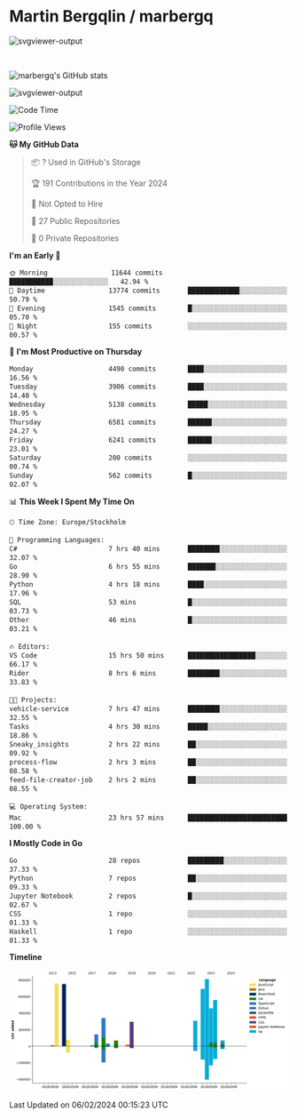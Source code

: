 # Martin Bergqlin / marbergq

![svgviewer-output](https://user-images.githubusercontent.com/2405410/206014777-22d41ecb-c24f-421d-b7d9-bba2cb5bb0de.svg)

<br>

<!--- [![Martin's Week](https://github-readme-stats.vercel.app/api/wakatime?username=marbergq&theme=dark)](https://github.com/anuraghazra/github-readme-stats) -->

![marbergq's GitHub stats](https://github-readme-stats.vercel.app/api?username=marbergq&count_private=true&show_icons=true)

![svgviewer-output](https://wakatime.com/badge/user/3f0a2069-6683-4e19-9a4a-7d21ea815067.svg)

<!--START_SECTION:waka-->
![Code Time](http://img.shields.io/badge/Code%20Time-3%2C697%20hrs%2025%20mins-blue)

![Profile Views](http://img.shields.io/badge/Profile%20Views-0-blue)

**🐱 My GitHub Data** 

> 📦 ? Used in GitHub's Storage 
 > 
> 🏆 191 Contributions in the Year 2024
 > 
> 🚫 Not Opted to Hire
 > 
> 📜 27 Public Repositories 
 > 
> 🔑 0 Private Repositories 
 > 
**I'm an Early 🐤** 

```text
🌞 Morning                11644 commits       ███████████░░░░░░░░░░░░░░   42.94 % 
🌆 Daytime                13774 commits       █████████████░░░░░░░░░░░░   50.79 % 
🌃 Evening                1545 commits        █░░░░░░░░░░░░░░░░░░░░░░░░   05.70 % 
🌙 Night                  155 commits         ░░░░░░░░░░░░░░░░░░░░░░░░░   00.57 % 
```
📅 **I'm Most Productive on Thursday** 

```text
Monday                   4490 commits        ████░░░░░░░░░░░░░░░░░░░░░   16.56 % 
Tuesday                  3906 commits        ████░░░░░░░░░░░░░░░░░░░░░   14.40 % 
Wednesday                5138 commits        █████░░░░░░░░░░░░░░░░░░░░   18.95 % 
Thursday                 6581 commits        ██████░░░░░░░░░░░░░░░░░░░   24.27 % 
Friday                   6241 commits        ██████░░░░░░░░░░░░░░░░░░░   23.01 % 
Saturday                 200 commits         ░░░░░░░░░░░░░░░░░░░░░░░░░   00.74 % 
Sunday                   562 commits         █░░░░░░░░░░░░░░░░░░░░░░░░   02.07 % 
```


📊 **This Week I Spent My Time On** 

```text
🕑︎ Time Zone: Europe/Stockholm

💬 Programming Languages: 
C#                       7 hrs 40 mins       ████████░░░░░░░░░░░░░░░░░   32.07 % 
Go                       6 hrs 55 mins       ███████░░░░░░░░░░░░░░░░░░   28.90 % 
Python                   4 hrs 18 mins       ████░░░░░░░░░░░░░░░░░░░░░   17.96 % 
SQL                      53 mins             █░░░░░░░░░░░░░░░░░░░░░░░░   03.73 % 
Other                    46 mins             █░░░░░░░░░░░░░░░░░░░░░░░░   03.21 % 

🔥 Editors: 
VS Code                  15 hrs 50 mins      █████████████████░░░░░░░░   66.17 % 
Rider                    8 hrs 6 mins        ████████░░░░░░░░░░░░░░░░░   33.83 % 

🐱‍💻 Projects: 
vehicle-service          7 hrs 47 mins       ████████░░░░░░░░░░░░░░░░░   32.55 % 
Tasks                    4 hrs 30 mins       █████░░░░░░░░░░░░░░░░░░░░   18.86 % 
Sneaky_insights          2 hrs 22 mins       ██░░░░░░░░░░░░░░░░░░░░░░░   09.92 % 
process-flow             2 hrs 3 mins        ██░░░░░░░░░░░░░░░░░░░░░░░   08.58 % 
feed-file-creator-job    2 hrs 2 mins        ██░░░░░░░░░░░░░░░░░░░░░░░   08.55 % 

💻 Operating System: 
Mac                      23 hrs 57 mins      █████████████████████████   100.00 % 
```

**I Mostly Code in Go** 

```text
Go                       28 repos            █████████░░░░░░░░░░░░░░░░   37.33 % 
Python                   7 repos             ██░░░░░░░░░░░░░░░░░░░░░░░   09.33 % 
Jupyter Notebook         2 repos             █░░░░░░░░░░░░░░░░░░░░░░░░   02.67 % 
CSS                      1 repo              ░░░░░░░░░░░░░░░░░░░░░░░░░   01.33 % 
Haskell                  1 repo              ░░░░░░░░░░░░░░░░░░░░░░░░░   01.33 % 
```



**Timeline**

![Lines of Code chart](https://raw.githubusercontent.com/marbergq/marbergq/main/assets/bar_graph.png)


 Last Updated on 06/02/2024 00:15:23 UTC
<!--END_SECTION:waka-->
